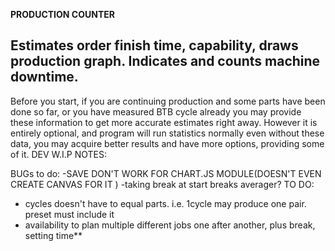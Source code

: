 **PRODUCTION COUNTER**

## Estimates order finish time, capability, draws production graph. Indicates and counts machine downtime.

Before you start, if you are continuing production and some parts have
been done so far, or you have measured BTB cycle already you may provide
these information to get more accurate estimates right away. However it
is entirely optional, and program will run statistics normally even
without these data, you may acquire better results and have more
options, providing some of it.
DEV W.I.P NOTES:

BUGs to do:
-SAVE DON'T WORK FOR CHART.JS MODULE(DOESN'T EVEN CREATE CANVAS FOR IT
)
-taking break at start breaks averager?
TO DO:
- cycles doesn't have to equal parts. i.e. 1cycle may produce one pair.
preset must include it
- availability to plan multiple different jobs one after another, plus
break, setting time**
